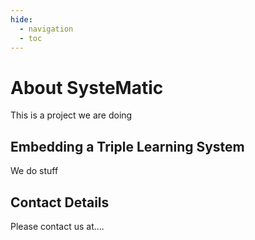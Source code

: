 ```yaml
---
hide:
  - navigation
  - toc
---
```


# About SysteMatic

This is a project we are doing

## Embedding a Triple Learning System
We do stuff

## Contact Details
Please contact us at....
